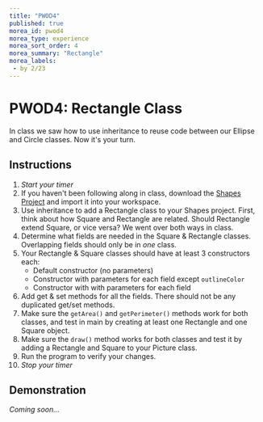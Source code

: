 ```yaml
---
title: "PWOD4"
published: true
morea_id: pwod4
morea_type: experience
morea_sort_order: 4
morea_summary: "Rectangle"
morea_labels:
 - by 2/23
---
```


# PWOD4: Rectangle Class

In class we saw how to use inheritance to reuse code between our Ellipse and Circle classes. Now it's your turn.

<!--{% include wod-times.html Rx="<20 min" Av="20-40 min" Sd="40-60 min" DNF="60+ min" %}-->

## Instructions

1. *Start your timer* 
1. If you haven't been following along in class, download the [Shapes Project](Shapes_2_18.zip) and import it into your workspace.
2. Use inheritance to add a Rectangle class to your Shapes project. First, think about how Square and Rectangle are related. Should Rectangle extend Square, or vice versa? We went over both ways in class.
3. Determine what fields are needed in the Square & Rectangle classes. Overlapping fields should only be in *one* class.
3. Your Rectangle & Square classes should have at least 3 constructors each:
    * Default constructor (no parameters)
    * Constructor with parameters for each field except `outlineColor`
    * Constructor with with parameters for each field
3. Add get & set methods for all the fields. There should not be any duplicated get/set methods.
4. Make sure the `getArea()` and `getPerimeter()` methods work for both classes, and test in main by creating at least one Rectangle and one Square object.
4. Make sure the `draw()` method works for both classes and test it by adding a Rectangle and Square to your Picture class.
2. Run the program to verify your changes.
1. *Stop your timer*

## Demonstration

*Coming soon...*

<!-- Once you've finished doing the WOD a single time, watch me do it:

{% include youtube.html id="UsuueYD_JjY" %}

{% include wod-warning.html %}

### My Final Project

[PiggyBank.zip](PiggyBank.zip)-->